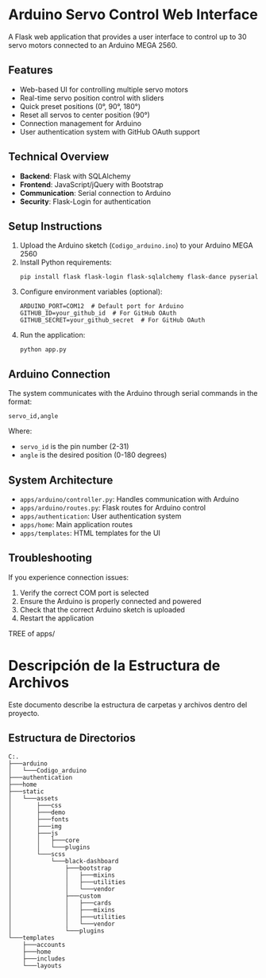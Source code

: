 # Arduino Servo Control Web Interface

A Flask web application that provides a user interface to control up to 30 servo motors connected to an Arduino MEGA 2560.

## Features

- Web-based UI for controlling multiple servo motors
- Real-time servo position control with sliders
- Quick preset positions (0°, 90°, 180°)
- Reset all servos to center position (90°)
- Connection management for Arduino
- User authentication system with GitHub OAuth support

## Technical Overview

- **Backend**: Flask with SQLAlchemy
- **Frontend**: JavaScript/jQuery with Bootstrap
- **Communication**: Serial connection to Arduino
- **Security**: Flask-Login for authentication

## Setup Instructions

1. Upload the Arduino sketch (`Codigo_arduino.ino`) to your Arduino MEGA 2560
2. Install Python requirements:
   ```
   pip install flask flask-login flask-sqlalchemy flask-dance pyserial
   ```
3. Configure environment variables (optional):
   ```
   ARDUINO_PORT=COM12  # Default port for Arduino
   GITHUB_ID=your_github_id  # For GitHub OAuth
   GITHUB_SECRET=your_github_secret  # For GitHub OAuth
   ```
4. Run the application:
   ```
   python app.py
   ```

## Arduino Connection

The system communicates with the Arduino through serial commands in the format:
```
servo_id,angle
```

Where:
- `servo_id` is the pin number (2-31)
- `angle` is the desired position (0-180 degrees)

## System Architecture

- `apps/arduino/controller.py`: Handles communication with Arduino
- `apps/arduino/routes.py`: Flask routes for Arduino control
- `apps/authentication`: User authentication system
- `apps/home`: Main application routes
- `apps/templates`: HTML templates for the UI

## Troubleshooting

If you experience connection issues:
1. Verify the correct COM port is selected
2. Ensure the Arduino is properly connected and powered
3. Check that the correct Arduino sketch is uploaded
4. Restart the application

TREE of apps/
   # Descripción de la Estructura de Archivos

Este documento describe la estructura de carpetas y archivos dentro del proyecto.

## Estructura de Directorios

```
C:.
├───arduino
│   └───Codigo_arduino
├───authentication
├───home
├───static
│   └───assets
│       ├───css
│       ├───demo
│       ├───fonts
│       ├───img
│       ├───js
│       │   ├───core
│       │   └───plugins
│       └───scss
│           └───black-dashboard
│               ├───bootstrap
│               │   ├───mixins
│               │   ├───utilities
│               │   └───vendor
│               ├───custom
│               │   ├───cards
│               │   ├───mixins
│               │   ├───utilities
│               │   └───vendor
│               └───plugins
└───templates
    ├───accounts
    ├───home
    ├───includes
    └───layouts
```